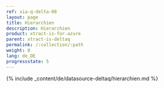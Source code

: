 ```yaml
---
ref: xia-q-delta-08
layout: page
title: Hierarchien
description: Hierarchien
product: xtract-is-for-azure
parent: xtract-is-deltaq
permalink: /:collection/:path
weight: 8
lang: de_DE
progressstate: 5
---
```

{% include _content/de/datasource-deltaq/hierarchien.md %}
